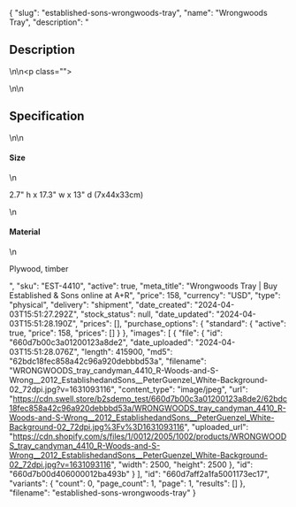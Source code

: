 {
  "slug": "established-sons-wrongwoods-tray",
  "name": "Wrongwoods Tray",
  "description": "<h2>Description</h2>\n<!-- split -->\n<p class=\"\"> <br></p>\n<!-- split -->\n<h2>Specification</h2>\n<!-- split -->\n<h4>Size</h4>\n<p>2.7\" h x 17.3\" w x 13\" d (7x44x33cm)</p>\n<h4>Material</h4>\n<p>Plywood, timber</p>",
  "sku": "EST-4410",
  "active": true,
  "meta_title": "Wrongwoods Tray | Buy Established & Sons online at A+R",
  "price": 158,
  "currency": "USD",
  "type": "physical",
  "delivery": "shipment",
  "date_created": "2024-04-03T15:51:27.292Z",
  "stock_status": null,
  "date_updated": "2024-04-03T15:51:28.190Z",
  "prices": [],
  "purchase_options": {
    "standard": {
      "active": true,
      "price": 158,
      "prices": []
    }
  },
  "images": [
    {
      "file": {
        "id": "660d7b00c3a01200123a8de2",
        "date_uploaded": "2024-04-03T15:51:28.076Z",
        "length": 415900,
        "md5": "62bdc18fec858a42c96a920debbbd53a",
        "filename": "WRONGWOODS_tray_candyman_4410_R-Woods-and-S-Wrong__2012_EstablishedandSons__PeterGuenzel_White-Background-02_72dpi.jpg?v=1631093116",
        "content_type": "image/jpeg",
        "url": "https://cdn.swell.store/b2sdemo_test/660d7b00c3a01200123a8de2/62bdc18fec858a42c96a920debbbd53a/WRONGWOODS_tray_candyman_4410_R-Woods-and-S-Wrong__2012_EstablishedandSons__PeterGuenzel_White-Background-02_72dpi.jpg%3Fv%3D1631093116",
        "uploaded_url": "https://cdn.shopify.com/s/files/1/0012/2005/1002/products/WRONGWOODS_tray_candyman_4410_R-Woods-and-S-Wrong__2012_EstablishedandSons__PeterGuenzel_White-Background-02_72dpi.jpg?v=1631093116",
        "width": 2500,
        "height": 2500
      },
      "id": "660d7b00d406000012ba493b"
    }
  ],
  "id": "660d7aff2a1fa5001173ec17",
  "variants": {
    "count": 0,
    "page_count": 1,
    "page": 1,
    "results": []
  },
  "filename": "established-sons-wrongwoods-tray"
}